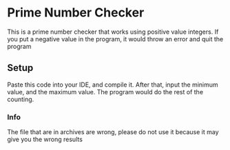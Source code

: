 # Prime Number Checker
This is a prime number checker that works using positive value integers. If you put a negative value in the program, it would throw an error and quit the program

## Setup
Paste this code into your IDE, and compile it. After that, input the minimum value, and the maximum value. The program would do the rest of the counting.

### Info
The file that are in archives are wrong, please do not use it because it may give you the wrong results

